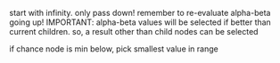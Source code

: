 <!-- SPDX-License-Identifier: zlib-acknowledgement -->
start with infinity. only pass down!
remember to re-evaluate alpha-beta going up!
IMPORTANT: alpha-beta values will be selected if better than current children. 
so, a result other than child nodes can be selected

if chance node is min below, pick smallest value in range
